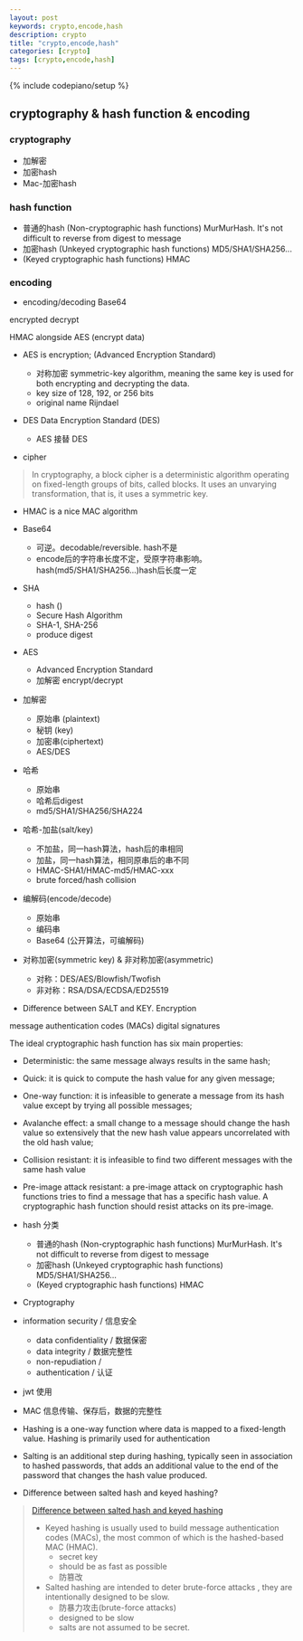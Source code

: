 ```yaml
---
layout: post
keywords: crypto,encode,hash 
description: crypto
title: "crypto,encode,hash"
categories: [crypto]
tags: [crypto,encode,hash]
---
```

{% include codepiano/setup %}

## cryptography & hash function & encoding

### cryptography

* 加解密
* 加密hash
* Mac-加密hash

### hash function

* 普通的hash (Non-cryptographic hash functions)  MurMurHash. It's not difficult to reverse from digest to message
* 加密hash (Unkeyed cryptographic hash functions)  MD5/SHA1/SHA256...
* (Keyed cryptographic hash functions)  HMAC

### encoding

* encoding/decoding  Base64

encrypted
decrypt

HMAC alongside AES (encrypt data)

* AES is encryption; (Advanced Encryption Standard)
  * 对称加密 symmetric-key algorithm, meaning the same key is used for both encrypting and decrypting the data.
  * key size of 128, 192, or 256 bits
  * original name Rijndael
* DES  Data Encryption Standard (DES)
  * AES 接替 DES

* cipher

> In cryptography, a block cipher is a deterministic algorithm operating on fixed-length groups of bits, called blocks. It uses an unvarying transformation, that is, it uses a symmetric key. 

* HMAC is a nice MAC algorithm

* Base64
  * 可逆。decodable/reversible. hash不是
  * encode后的字符串长度不定，受原字符串影响。 hash(md5/SHA1/SHA256...)hash后长度一定

* SHA
   * hash ()
   * Secure Hash Algorithm 
   * SHA-1, SHA-256
   * produce digest
* AES
  * Advanced Encryption Standard
  * 加解密 encrypt/decrypt

* 加解密
    * 原始串 (plaintext)
    * 秘钥 (key)
    * 加密串(ciphertext)
    * AES/DES
* 哈希
    * 原始串
    * 哈希后digest
    * md5/SHA1/SHA256/SHA224
* 哈希-加盐(salt/key)
    * 不加盐，同一hash算法，hash后的串相同
    * 加盐，同一hash算法，相同原串后的串不同
    * HMAC-SHA1/HMAC-md5/HMAC-xxx
    * brute forced/hash collision
* 编解码(encode/decode)
    * 原始串
    * 编码串
    * Base64 (公开算法，可编解码)


* 对称加密(symmetric key) & 非对称加密(asymmetric)
   * 对称：DES/AES/Blowfish/Twofish
   * 非对称：RSA/DSA/ECDSA/ED25519

* Difference between SALT and KEY. Encryption

message authentication codes (MACs)
digital signatures

The ideal cryptographic hash function has six main properties:

* Deterministic: the same message always results in the same hash;
* Quick: it is quick to compute the hash value for any given message;
* One-way function: it is infeasible to generate a message from its hash value except by trying all possible messages;
* Avalanche effect: a small change to a message should change the hash value so extensively that the new hash value appears uncorrelated with the old hash value;
* Collision resistant: it is infeasible to find two different messages with the same hash value
* Pre-image attack resistant: a pre-image attack on cryptographic hash functions tries to find a message that has a specific hash value. A cryptographic hash function should resist attacks on its pre-image.

* hash 分类

  * 普通的hash (Non-cryptographic hash functions)  MurMurHash. It's not difficult to reverse from digest to message
  * 加密hash (Unkeyed cryptographic hash functions)  MD5/SHA1/SHA256...
  * (Keyed cryptographic hash functions)  HMAC

* Cryptography

* information security / 信息安全
  * data confidentiality / 数据保密
  * data integrity / 数据完整性
  * non-repudiation / 
  * authentication / 认证

* jwt 使用

* MAC
  信息传输、保存后，数据的完整性

* Hashing is a one-way function where data is mapped to a fixed-length value. Hashing is primarily used for authentication
* Salting is an additional step during hashing, typically seen in association to hashed passwords, that adds an additional value to the end of the password that changes the hash value produced.

* Difference between salted hash and keyed hashing?

> [Difference between salted hash and keyed hashing](https://crypto.stackexchange.com/questions/10757/difference-between-salted-hash-and-keyed-hashing)
>
> * Keyed hashing is usually used to build message authentication codes (MACs), the most common of which is the hashed-based MAC (HMAC).
>   * secret key
>   * should be as fast as possible
>   * 防篡改
> * Salted hashing are intended to deter brute-force attacks , they are intentionally designed to be slow.
>   * 防暴力攻击(brute-force attacks)
>   * designed to be slow
>   * salts are not assumed to be secret.
> 